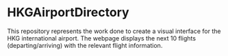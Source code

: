 # HKGAirportDirectory
This repository represents the work done to create a visual interface for the HKG international airport. The webpage displays the next 10 flights (departing/arriving) with the relevant flight information.

